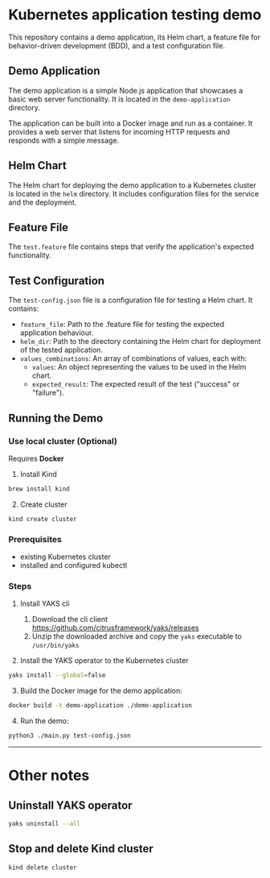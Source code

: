 # Kubernetes application testing demo 

This repository contains a demo application, its Helm chart, a feature file for behavior-driven development (BDD), and a test configuration file.

## Demo Application

The demo application is a simple Node.js application that showcases a basic web server functionality. It is located in the `demo-application` directory.

The application can be built into a Docker image and run as a container. It provides a web server that listens for incoming HTTP requests and responds with a simple message.

## Helm Chart

The Helm chart for deploying the demo application to a Kubernetes cluster is located in the `helm` directory. It includes configuration files for the service and the deployment.

## Feature File

The `test.feature` file contains steps that verify the application's expected functionality.

## Test Configuration

The `test-config.json` file is a configuration file for testing a Helm chart. It contains:

- `feature_file`: Path to the .feature file for testing the expected application behaviour.
- `helm_dir`: Path to the directory containing the Helm chart for deployment of the tested application.
- `values_combinations`: An array of combinations of values, each with:
    - `values`: An object representing the values to be used in the Helm chart.
    - `expected_result`: The expected result of the test ("success" or "failure").

## Running the Demo

### Use local cluster (Optional)
Requires **Docker**
1. Install Kind
```bash
brew install kind
```
2. Create cluster
```
kind create cluster
```


### Prerequisites

- existing Kubernetes cluster
- installed and configured kubectl

### Steps

1. Install YAKS cli
    1. Download the cli client https://github.com/citrusframework/yaks/releases
    2. Unzip the downloaded archive and copy the `yaks` executable to `/usr/bin/yaks`

2. Install the YAKS operator to the Kubernetes cluster
```bash
yaks install --global=false
```

3. Build the Docker image for the demo application:

```bash
docker build -t demo-application ./demo-application
```

4. Run the demo:

```bash
python3 ./main.py test-config.json
```

---
# Other notes
## Uninstall YAKS operator
```bash
yaks uninstall --all
```
## Stop and delete Kind cluster
```bash
kind delete cluster
```